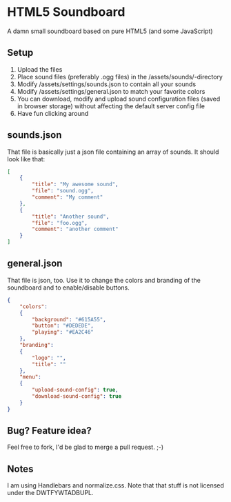 HTML5 Soundboard
================

A damn small soundboard based on pure HTML5 (and some JavaScript)

Setup
-----

1. Upload the files
2. Place sound files (preferably .ogg files) in the /assets/sounds/-directory
3. Modify /assets/settings/sounds.json to contain all your sounds
4. Modify /assets/settings/general.json to match your favorite colors
5. You can download, modify and upload sound configuration files (saved in browser storage) without affecting the default server config file
5. Have fun clicking around

sounds.json
-----------

That file is basically just a json file containing an array of sounds. It should look like that:

```json
[
    {
        "title": "My awesome sound",
        "file": "sound.ogg",
        "comment": "My comment"
    },
    {
        "title": "Another sound",
        "file": "foo.ogg",
        "comment": "another comment"
    }
]
```

general.json
-------------

That file is json, too. Use it to change the colors and branding of the soundboard and to enable/disable buttons.

```json
{
    "colors":
    {
        "background": "#615A55",
        "button": "#DEDEDE",
        "playing": "#EA2C46"
    },
    "branding":
    {
        "logo": "",
        "title": ""
    },
    "menu":
    {
        "upload-sound-config": true,
        "download-sound-config": true
    }
}
```

Bug? Feature idea?
------------------

Feel free to fork, I'd be glad to merge a pull request. ;-)

Notes
-------

I am using Handlebars and normalize.css. Note that that stuff is not licensed under the DWTFYWTADBUPL.
